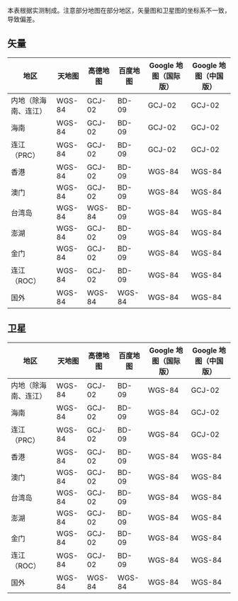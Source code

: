 本表根据实测制成。注意部分地图在部分地区，矢量图和卫星图的坐标系不一致，导致偏差。

## 矢量
|地区|天地图|高德地图|百度地图|Google 地图（国际版）|Google 地图（中国版）|
|-|-|-|-|-|-|
|内地（除海南、连江）|WGS-84|GCJ-02|BD-09|GCJ-02|GCJ-02|
|海南|WGS-84|GCJ-02|BD-09|GCJ-02|GCJ-02|
|连江（PRC）|WGS-84|GCJ-02|BD-09|GCJ-02|GCJ-02|
|香港|WGS-84|GCJ-02|BD-09|WGS-84|WGS-84|
|澳门|WGS-84|GCJ-02|BD-09|WGS-84|WGS-84|
|台湾岛|WGS-84|WGS-84|BD-09|WGS-84|WGS-84|
|澎湖|WGS-84|GCJ-02|BD-09|WGS-84|WGS-84|
|金门|WGS-84|GCJ-02|BD-09|WGS-84|WGS-84|
|连江（ROC）|WGS-84|GCJ-02|BD-09|WGS-84|WGS-84|
|国外|WGS-84|WGS-84|WGS-84|WGS-84|WGS-84|

## 卫星
|地区|天地图|高德地图|百度地图|Google 地图（国际版）|Google 地图（中国版）|
|-|-|-|-|-|-|
|内地（除海南、连江）|WGS-84|GCJ-02|BD-09|WGS-84|GCJ-02|
|海南|WGS-84|GCJ-02|BD-09|WGS-84|GCJ-02|
|连江（PRC）|WGS-84|GCJ-02|BD-09|WGS-84|GCJ-02|
|香港|WGS-84|GCJ-02|BD-09|WGS-84|WGS-84|
|澳门|WGS-84|GCJ-02|BD-09|WGS-84|WGS-84|
|台湾岛|WGS-84|GCJ-02|BD-09|WGS-84|WGS-84|
|澎湖|WGS-84|GCJ-02|BD-09|WGS-84|WGS-84|
|金门|WGS-84|GCJ-02|BD-09|WGS-84|WGS-84|
|连江（ROC）|WGS-84|GCJ-02|BD-09|WGS-84|WGS-84|
|国外|WGS-84|WGS-84|WGS-84|WGS-84|WGS-84|
